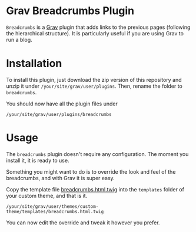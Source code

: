 # Grav Breadcrumbs Plugin

`Breadcrumbs` is a [Grav](http://github.com/getgrav/grav) plugin that adds links to the previous pages (following the hierarchical structure).
It is particularly useful if you are using Grav to run a blog.

# Installation

To install this plugin, just download the zip version of this repository and unzip it under `/your/site/grav/user/plugins`. Then, rename the folder to `breadcrumbs`.

You should now have all the plugin files under

	/your/site/grav/user/plugins/breadcrumbs

# Usage

The `breadcrumbs` plugin doesn't require any configuration. The moment you install it, it is ready to use.

Something you might want to do is to override the look and feel of the breadcrumbs, and with Grav it is super easy.

Copy the template file [breadcrumbs.html.twig](templates/breadcrumbs.html.twig) into the `templates` folder of your custom theme, and that is it. 

```
/your/site/grav/user/themes/custom-theme/templates/breadcrumbs.html.twig
```

You can now edit the override and tweak it however you prefer.
